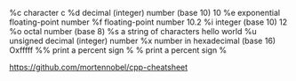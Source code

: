 %c 	character c
%d 	decimal (integer) number (base 10) 10
%e 	exponential floating-point number
%f 	floating-point number 10.2
%i 	integer (base 10) 12
%o 	octal number (base 8)
%s 	a string of characters hello world
%u 	unsigned decimal (integer) number
%x 	number in hexadecimal (base 16) Oxfffff
%% 	print a percent sign %
\% 	print a percent sign %

https://github.com/mortennobel/cpp-cheatsheet